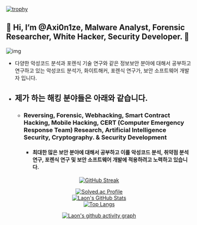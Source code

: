 [![trophy](https://github-profile-trophy.vercel.app/?username=Axi0n1ze&theme=algolia&column=10)](https://github.com/Luon/)

## 💫 Hi, I’m @Axi0n1ze, Malware Analyst, Forensic Researcher, White Hacker, Security Developer. 💫
![img](https://github.com/user-attachments/assets/c4acc5f3-f770-4d9a-9079-7f6ee0eebc35)
- 다양한 악성코드 분석과 포렌식 기술 연구와 같은 정보보안 분야에 대해서 공부하고 연구하고 있는 악성코드 분석가, 화이트해커, 포렌식 연구가, 보안 소프트웨어 개발자 입니다.

- ## 제가 하는 해킹 분야들은 아래와 같습니다.

  - ### Reversing, Forensic, Webhacking, Smart Contract Hacking, Mobile Hacking, CERT (Computer Emergency Response Team) Research, Artificial Intelligence Security, Cryptography. & Security Development
 
    - #### 최대한 많은 보안 분야에 대해서 공부하고 이를 악성코드 분석, 취약점 분석 연구, 포렌식 연구 및 보안 소프트웨어 개발에 적용하려고 노력하고 있습니다. 
    
<div align = "center">

[![GitHub Streak](https://github-readme-streak-stats.herokuapp.com/?user=Axi0n1ze&theme=holi-theme)](https://git.io/streak-stats)

[![Solved.ac Profile](http://mazassumnida.wtf/api/v2/generate_badge?boj=dsph9245)](https://solved.ac/dsph9245) <br/>
[![Laon's GitHub Stats](https://github-readme-stats.vercel.app/api?username=Axi0n1ze&hide=contribs,prs&show_icons=true&theme=ambient_gradient)](https://github.com/anuraghazra/github-readme-stats)
<br>
[![Top Langs](https://github-readme-stats.vercel.app/api/top-langs/?username=Axi0n1ze&langs_count=10&hide=contribs,prs&show_icons=true&theme=ambient_gradient)](https://github.com/anuraghazra/github-readme-stats)

[![Laon's github activity graph](https://github-readme-activity-graph.vercel.app/graph?username=Axi0n1ze&theme=react-dark&border=true)](https://github.com/ashutosh00710/github-readme-activity-graph)

</div>

